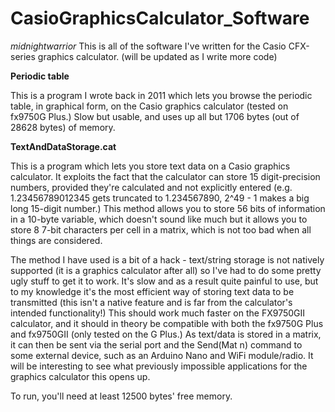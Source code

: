 # CasioGraphicsCalculator_Software
*midnightwarrior*
This is all of the software I've written for the Casio CFX-series graphics calculator. (will be updated as I write more code)

**Periodic table**

This is a program I wrote back in 2011 which lets you browse the periodic table, in graphical form, on the Casio graphics calculator (tested on fx9750G Plus.)  Slow but usable, and uses up all but 1706 bytes (out of 28628 bytes) of memory.

**TextAndDataStorage.cat**

This is a program which lets you store text data on a Casio graphics calculator. It exploits the fact that the calculator can store 15 digit-precision numbers, provided they're calculated and not explicitly entered (e.g. 1.23456789012345 gets truncated to 1.234567890, 2^49 - 1 makes a big long 15-digit number.)  This method allows you to store 56 bits of information in a 10-byte variable, which doesn't sound like much but it allows you to store 8 7-bit characters per cell in a matrix, which is not too bad when all things are considered.

The method I have used is a bit of a hack - text/string storage is not natively supported (it is a graphics calculator after all) so I've had to do some pretty ugly stuff to get it to work.  It's slow and as a result quite painful to use, but to my knowledge it's the most efficient way of storing text data to be transmitted (this isn't a native feature and is far from the calculator's intended functionality!)  This should work much faster on the FX9750GII calculator, and it should in theory be compatible with both the fx9750G Plus and fx9750GII (only tested on the G Plus.)  As text/data is stored in a matrix, it can then be sent via the serial port and the Send(Mat n) command to some external device, such as an Arduino Nano and WiFi module/radio.  It will be interesting to see what previously impossible applications for the graphics calculator this opens up.

To run, you'll need at least 12500 bytes' free memory.
